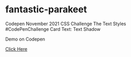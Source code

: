 # fantastic-parakeet
Codepen November 2021 CSS Challenge
The Text Styles #CodePenChallenge
Card Text: Text Shadow 

Demo on Codepen 

<a href="https://codepen.io/WinnieWendinH/full/BadxbbZ">Click Here</a>
